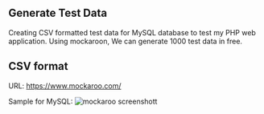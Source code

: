 ## Generate Test Data
Creating CSV formatted test data for MySQL database to test my PHP web application. Using mockaroon, We can generate 1000 test data in free.

## CSV format
URL: https://www.mockaroo.com/

Sample for MySQL: 
![mockaroo screenshott](http://hirokoymj.com/images/mockaroo_test-data-generation_CSV.png)
